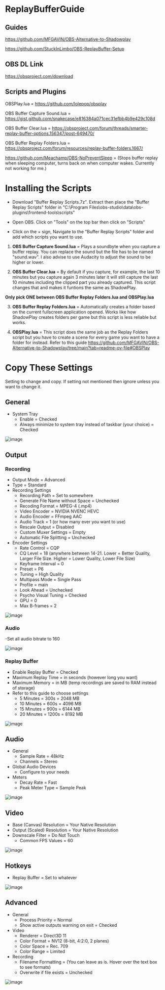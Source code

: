 # ReplayBufferGuide
## Guides
<https://github.com/MFGAVIN/OBS-Alternative-to-Shadowplay> 

<https://github.com/StuckInLimbo/OBS-ReplayBuffer-Setup>

## OBS DL Link
<https://obsproject.com/download>

## Scripts and Plugins
OBSPlay.lua = <https://github.com/lolepop/obsplay>

OBS Buffer Capture Sound.lua = <https://gist.github.com/snakecase/e816384a071cec31efbb4b9e429c108d>

OBS Buffer Clear.lua = <https://obsproject.com/forum/threads/smarter-replay-buffer-options.156347/post-649470/>

OBS Buffer Replay Folders.lua = <https://obsproject.com/forum/resources/replay-buffer-folders.1667/>

<https://github.com/Meachamp/OBS-NoPreventSleep> = (Stops buffer replay when sleeping computer, turns back on when computer wakes. Currently not working for me.)


# Installing the Scripts
- Download "Buffer Replay Scripts.7z". Extract then place the "Buffer Replay Scripts" folder in "C:\Program Files\obs-studio\data\obs-plugins\frontend-tools\scripts"

- Open OBS. Click on "Tools" on the top bar then click on "Scripts"

- Click on the + sign, Navigate to the "Buffer Replay Scripts" folder and add which scripts you want to use.

1. **OBS Buffer Capture Sound.lua** = Plays a soundbyte when you capture a buffer replay. You can replace the sound but the file has to be named "sound.wav". I also advise to use Audacity to adjust the sound to be higher or lower.

2. **OBS Buffer Clear.lua** = By default if you capture, for example, the last 10 minutes but you capture again 3 minutes later it will still capture the last 10 minutes including the clipped part you already captured. This script changes that and makes it funtions the same as ShadowPlay.

**Only pick ONE between OBS Buffer Replay Folders.lua and OBSPlay.lua**

3. **OBS Buffer Replay Folders.lua** = Automatically creates a folder based on the current fullscreen application opened. Works like how ShadowPlay creates folders per game but this script is less reliable but works.
  
4. **OBSPlay.lua** = This script does the same job as the Replay Folders script but you have to create a scene for every game you want to have a folder for instead. Refer to this guide https://github.com/MFGAVIN/OBS-Alternative-to-Shadowplay/tree/main?tab=readme-ov-file#OBSPlay

# Copy These Settings

Setting to change and copy. If setting not mentioned then ignore unless you want to change it.

## General

- System Tray
  - Enable = Checked
  - Always minimize to system tray instead of taskbar (your choice) = Checked

![image](https://github.com/user-attachments/assets/0db3426c-7851-4bea-af2b-68397eadcf71)

## Output
### Recording
  - Output Mode = Advanced
  - Type = Standard
- Recording Settings
  - Recording Path = Set to somewhere
  - Generate File Name without Space = Unchecked
  - Recoding Format = MPEG-4 (.mp4)
  - Video Encoder = NVIDIA NVENC HEVC
  - Audio Encoder = FFmpeg AAC
  - Audio Track = 1 (or how many ever you want to use)
  - Rescale Output = Disabled
  - Custom Muxer Settings = Empty
  - Automatic File Splitting = Unchecked
- Encoder Settings
  - Rate Control = CQP
  - CQ Level = 18 (anywhere between 14-21. Lower = Better Quality, Larger File Size. Higher = Lower Quality, Lower File Size)
  - Keyframe Interval = 0
  - Preset = P6
  - Tuning  = High Quality
  - Multipass Mode = Single Pass
  - Profile = main
  - Look Ahead = Unchecked
  - Psycho Visual Tuning = Checked
  - GPU = 0
  - Max B-frames = 2

![image](https://github.com/user-attachments/assets/97a456c6-d689-49b0-88a0-146b6374551a)

### Audio
-Set all audio bitrate to 160

![image](https://github.com/user-attachments/assets/d7ea2f5d-516e-412c-bfd0-2a8a1fa6fa84)

### Replay Buffer
  - Enable Replay Buffer = Checked
  - Maximum Replay Time = in seconds (however long you want)
  - Maximum Memory = in MB (temp recordings are saved to RAM instead of storage)
- Refer to this guide to choose settings
  - 5 Minutes = 300s = 2048 MB
  - 10 Minutes = 600s = 4096 MB
  - 15 Minutes = 900s = 6144 MB
  - 20 Minutes = 1200s = 8192 MB

![image](https://github.com/user-attachments/assets/5852b14d-d146-433d-9caa-3bec56118bf9)

## Audio
- General
  - Sample Rate = 48kHz
  - Channels = Stereo
- Global Audio Devices
  - Configure to your needs
- Meters
  - Decay Rate = Fast
  - Peak Meter Type = Sample Peak

![image](https://github.com/user-attachments/assets/fa7de9d6-bdde-4fec-8340-c2574b0852c9)

## Video
- Base (Canvas) Resolution = Your Native Resolution
- Output (Scaled) Resolution = Your Native Resolution
- Downscale Filter = Do Not Touch
  - Common FPS Values = 60

![image](https://github.com/user-attachments/assets/eb689d05-56e7-4970-a68d-7c4912426fce)

## Hotkeys
 - Replay Buffer = Set to whatever

![image](https://github.com/user-attachments/assets/f780dac3-53a7-422f-94cf-5a1e6a132859)

## Advanced
- General
  - Process Priority = Normal
  - Show active outputs warning on exit = Checked
- Video
  - Renderer = Direct3D 11
  - Color Format = NV12 (8-bit, 4:2:0, 2 planes)
  - Color Space = Rec. 709
  - Color Range = Limited
- Recording
  - Filename Formatting = (You can leave as is. Hover over the text box to see formats)
  - Overwrite if file exists = Unchecked


![image](https://github.com/user-attachments/assets/51267aa0-466f-4a1b-ac2c-61382f61b9e6)
